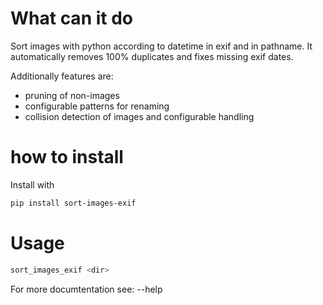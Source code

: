 
# What can it do

Sort images with python according to datetime in exif and in pathname.
It automatically removes 100% duplicates and fixes missing exif dates.

Additionally features are:
* pruning of non-images
* configurable patterns for renaming
* collision detection of images and configurable handling

# how to install

Install with
```` sh
pip install sort-images-exif

````

# Usage

```` sh
sort_images_exif <dir>

````

For more documtentation see:
 --help
